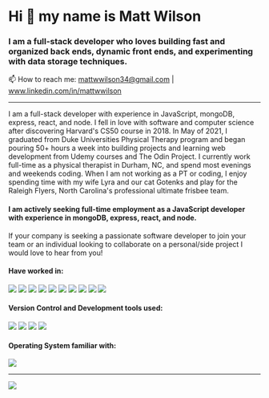 # Hi 👋 my name is Matt Wilson

### I am a full-stack developer who loves building fast and organized back ends, dynamic front ends, and experimenting with data storage techniques.

📫 How to reach me: mattwwilson34@gmail.com | www.linkedin.com/in/mattwwilson

- - -

I am a full-stack developer with experience in JavaScript, mongoDB, express, react, and node. I fell in love with software and computer science after discovering Harvard's CS50 course in 2018. In May of 2021, I graduated from Duke Universities Physical Therapy program and began pouring 50+ hours a week into building projects and learning web development from Udemy courses and The Odin Project. I currently work full-time as a physical therapist in Durham, NC, and spend most evenings and weekends coding. When I am not working as a PT or coding, I enjoy spending time with my wife Lyra and our cat Gotenks and play for the Raleigh Flyers, North Carolina's professional ultimate frisbee team.

#### I am actively seeking full-time employment as a JavaScript developer with experience in mongoDB, express, react, and node.

If your company is seeking a passionate software developer to join your team or an individual looking to collaborate on a personal/side project I would love to hear from you! 

#### Have worked in:
<p>
  <img src="https://img.shields.io/badge/JavaScript-F7DF1E?logo=JavaScript&logoColor=white&style=flat" />
  <img src="https://img.shields.io/badge/MongoDB-47A248?logo=MongoDB&logoColor=white&style=flat" />
  <img src="https://img.shields.io/badge/Express-000000?logo=Express&logoColor=white&style=flat" />
  <img src="https://img.shields.io/badge/React-61DAFB?logo=React&logoColor=white&style=flat" />
  <img src="https://img.shields.io/badge/React Router-CA4245?logo=ReactRouter&logoColor=white&style=flat" />
  <img src="https://img.shields.io/badge/Node.js-339933?logo=Node.js&logoColor=white&style=flat" />
  <img src="https://img.shields.io/badge/HTML5-E34F26?logo=HTML5&logoColor=white&style=flat" />
  <img src="https://img.shields.io/badge/CSS3-1572B6?logo=CSS3&logoColor=white&style=flat" />
  <img src="https://img.shields.io/badge/MySQL-4479A1?logo=MySQL&logoColor=white&style=flat" />
  <img src="https://img.shields.io/badge/Jest-C21325?logo=Jest&logoColor=white&style=flat" />
</p>

#### Version Control and Development tools used:
<p>
  <img src="https://img.shields.io/badge/Git-F05032?logo=Git&logoColor=white&style=flat" />
  <img src="https://img.shields.io/badge/GitHub-181717?logo=GitHub&logoColor=white&style=flat" />
  <img src="https://img.shields.io/badge/Visual Studio Code-007ACC?logo=VisualStudioCode&logoColor=white&style=flat" />
  <img src="https://img.shields.io/badge/iTerm2-000000?logo=iTerm2&logoColor=white&style=flat" />
</p>

#### Operating System familiar with:
<p>
  <img src="https://img.shields.io/badge/macOS-000000?logo=macOS&logoColor=white&style=flat" />
</p>

- - -

<img src="https://github-readme-stats.vercel.app/api?username=mattwwilson34&count_private=true&theme=radical&show_icons=true" />

